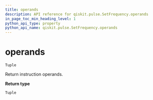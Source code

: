 ```yaml
---
title: operands
description: API reference for qiskit.pulse.SetFrequency.operands
in_page_toc_min_heading_level: 1
python_api_type: property
python_api_name: qiskit.pulse.SetFrequency.operands
---
```


# operands

<span id="qiskit.pulse.SetFrequency.operands" />

`Tuple`

Return instruction operands.

**Return type**

`Tuple`

